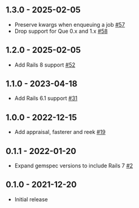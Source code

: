 ## 1.3.0 - 2025-02-05

- Preserve kwargs when enqueuing a job [#57](https://github.com/bambooengineering/que-unique/pull/57)
- Drop support for Que 0.x and 1.x [#58](https://github.com/bambooengineering/que-unique/pull/58)

## 1.2.0 - 2025-02-05

- Add Rails 8 support [#52](https://github.com/bambooengineering/que-unique/pull/52)

## 1.1.0 - 2023-04-18

- Add Rails 6.1 support [#31](https://github.com/bambooengineering/que-unique/pull/31)

## 1.0.0 - 2022-12-15

- Add appraisal, fasterer and reek [#19](https://github.com/bambooengineering/que-unique/pull/19)

## 0.1.1 - 2022-01-20

- Expand gemspec versions to include Rails 7 [#2](https://github.com/bambooengineering/que-unique/pull/2)

## 0.1.0 - 2021-12-20

- Initial release
